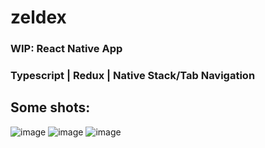 # zeldex
### WIP: React Native App

### Typescript | Redux | Native Stack/Tab Navigation

## Some shots:

![image](https://github.com/denzariu/zeldex/assets/40743579/29d5fd95-81ca-4e2a-bea3-d7d79e3343b2)
![image](https://github.com/denzariu/zeldex/assets/40743579/db168df8-ea75-4f38-a52c-7f133dd526b6)
![image](https://github.com/denzariu/zeldex/assets/40743579/07c90cd4-bd50-4901-b3d9-f42b8d1ff500)
